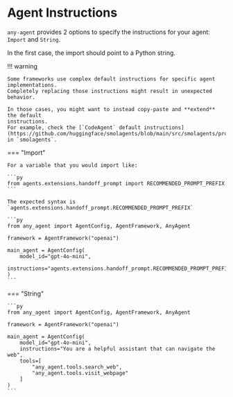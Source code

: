 # Agent Instructions

`any-agent` provides 2 options to specify the instructions for your agent: `Import` and `String`.

In the first case, the import should point to a Python string.

!!! warning

    Some frameworks use complex default instructions for specific agent implementations.
    Completely replacing those instructions might result in unexpected behavior.

    In those cases, you might want to instead copy-paste and **extend** the default
    instructions.
    For example, check the [`CodeAgent` default instructions](https://github.com/huggingface/smolagents/blob/main/src/smolagents/prompts/code_agent.yaml) in `smolagents`.

=== "Import"

    For a variable that you would import like:

    ```py
    from agents.extensions.handoff_prompt import RECOMMENDED_PROMPT_PREFIX
    ```

    The expected syntax is `agents.extensions.handoff_prompt.RECOMMENDED_PROMPT_PREFIX`

    ```py
    from any_agent import AgentConfig, AgentFramework, AnyAgent

    framework = AgentFramework("openai")

    main_agent = AgentConfig(
        model_id="gpt-4o-mini",
        instructions="agents.extensions.handoff_prompt.RECOMMENDED_PROMPT_PREFIX",
    )
    ```

=== "String"

    ```py
    from any_agent import AgentConfig, AgentFramework, AnyAgent

    framework = AgentFramework("openai")

    main_agent = AgentConfig(
        model_id="gpt-4o-mini",
        instructions="You are a helpful assistant that can navigate the web",
        tools=[
            "any_agent.tools.search_web",
            "any_agent.tools.visit_webpage"
        ]
    )
    ```
